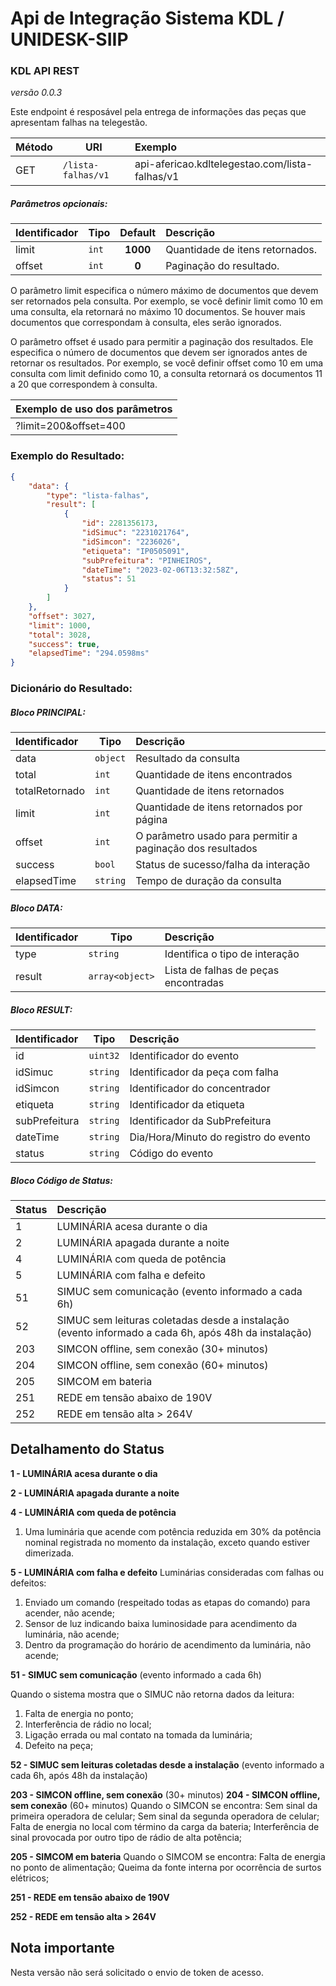 # Api de Integração Sistema KDL / UNIDESK-SIIP

### KDL API REST
*versão 0.0.3*

Este endpoint é resposável pela entrega de informações das peças que apresentam falhas na telegestão.


| Método | URI                          | Exemplo                                                   | 
| --- |------------------------------|:----------------------------------------------------------| 
| GET | `/lista-falhas/v1`           | api-afericao.kdltelegestao.com/lista-falhas/v1            |

##### Parâmetros opcionais:
| Identificador | Tipo   | Default   | Descrição                                                                                                                                                                | 
| -------------- | -------| :--------:|:-------------------------------------------------------------------------------------------------------------------------------------------------------------------------| 
| limit          | `int`  |  **1000** | Quantidade de itens retornados.                                                                                                                                          |
| offset     | `int`  |  **0**    | Paginação do resultado.                                                                                                                                                  |

O parâmetro limit especifica o número máximo de documentos que devem ser retornados pela consulta. Por exemplo, se você definir limit como 10 em uma consulta, ela retornará no máximo 10 documentos. Se houver mais documentos que correspondam à consulta, eles serão ignorados.

O parâmetro offset é usado para permitir a paginação dos resultados. Ele especifica o número de documentos que devem ser ignorados antes de retornar os resultados. Por exemplo, se você definir offset como 10 em uma consulta com limit definido como 10, a consulta retornará os documentos 11 a 20 que correspondem à consulta.

| Exemplo de uso dos parâmetros    | 
|:---------------------------------| 
| ?limit=200&offset=400 |


### Exemplo do Resultado:
``` json
{
    "data": {
        "type": "lista-falhas",
        "result": [
            {
                "id": 2281356173,
                "idSimuc": "2231021764",
                "idSimcon": "2236026",
                "etiqueta": "IP0505091",
                "subPrefeitura": "PINHEIROS",
                "dateTime": "2023-02-06T13:32:58Z",
                "status": 51
            }
        ]
    },
    "offset": 3027,
    "limit": 1000,
    "total": 3028,
    "success": true,
    "elapsedTime": "294.0598ms"
}
```
### Dicionário do Resultado:
##### Bloco PRINCIPAL:
| Identificador | Tipo     | Descrição                                                           | 
|:--------------|----------|:--------------------------------------------------------------------| 
| data          | `object` | Resultado da consulta                                               | 
| total         | `int`    | Quantidade de itens encontrados                                     |
| totalRetornado | `int`  | Quantidade de itens retornados                                     |
| limit         | `int`    | Quantidade de itens retornados por página                           | 
| offset        | `int`    | O parâmetro usado para permitir a paginação dos resultados |
| success       | `bool`   | Status de sucesso/falha da interação                                | 
| elapsedTime   | `string` | Tempo de duração da consulta                                        | 

##### Bloco DATA:
| Identificador | Tipo            | Descrição                            | 
|:--------------|-----------------|:-------------------------------------| 
| type          | `string`        | Identifica o tipo de interação       | 
| result        | `array<object>` | Lista de falhas de peças encontradas | 

##### Bloco RESULT:
| Identificador         | Tipo     | Descrição                             | 
|:----------------------|----------|:--------------------------------------| 
| id            | `uint32` | Identificador do evento               | 
| idSimuc            | `string` | Identificador da peça com falha       |
| idSimcon              | `string` | Identificador do concentrador         |
| etiqueta         | `string` | Identificador da etiqueta             | 
| subPrefeitura        | `string` | Identificador da SubPrefeitura        | 
| dateTime              | `string` | Dia/Hora/Minuto do registro do evento |
| status             | `string` | Código do evento                      |


##### Bloco Código de Status:
| Status | Descrição                                                                                            | 
|:-------|:-----------------------------------------------------------------------------------------------------| 
| 1      | LUMINÁRIA acesa durante o dia                                                                        |
| 2      | LUMINÁRIA apagada durante a noite                                                                    | 
| 4      | LUMINÁRIA com queda de potência                                                                      |
| 5      | LUMINÁRIA com falha e defeito                                                                        |
| 51     | SIMUC sem comunicação (evento informado a cada 6h)                                                   | 
| 52     | SIMUC sem leituras coletadas desde a instalação (evento informado a cada 6h, após 48h da instalação) | 
| 203    | SIMCON offline, sem conexão (30+ minutos)                                                                |
| 204    | SIMCON offline, sem conexão (60+ minutos)                                                                                     |
| 205    | SIMCOM em bateria                                                                                     |
| 251    | REDE em tensão abaixo de 190V                                                                                     |
| 252    | REDE em tensão alta > 264V                                                                                     |

## Detalhamento do Status
**1 - LUMINÁRIA acesa durante o dia**

**2 - LUMINÁRIA apagada durante a noite**

**4 - LUMINÁRIA com queda de potência**
1. Uma luminária que acende com potência reduzida em 30% da potência
nominal registrada no momento da instalação, exceto quando estiver
dimerizada.

**5 - LUMINÁRIA com falha e defeito**
Luminárias consideradas com falhas ou defeitos:
1. Enviado um comando (respeitado todas as etapas do comando) para acender, não acende;
2. Sensor de luz indicando baixa luminosidade para acendimento da luminária, não acende;
3. Dentro da programação do horário de acendimento da luminária, não acende;

**51 - SIMUC sem comunicação** (evento informado a cada 6h) 

Quando o sistema mostra que o SIMUC não retorna dados da leitura:
1. Falta de energia no ponto;
2. Interferência de rádio no local;
3. Ligação errada ou mal contato na tomada da luminária;
4. Defeito na peça;

**52 - SIMUC sem leituras coletadas desde a instalação** (evento informado a cada 6h,
após 48h da instalação)

**203 - SIMCON offline, sem conexão** (30+ minutos)
**204 - SIMCON offline, sem conexão** (60+ minutos)
Quando o SIMCON se encontra:
Sem sinal da primeira operadora de celular;
Sem sinal da segunda operadora de celular;
Falta de energia no local com término da carga da bateria;
Interferência de sinal provocada por outro tipo de rádio de alta potência;

**205 - SIMCOM em bateria**
Quando o SIMCOM se encontra:
Falta de energia no ponto de alimentação;
Queima da fonte interna por ocorrência de surtos elétricos;

**251 - REDE em tensão abaixo de 190V**

**252 - REDE em tensão alta > 264V**




## Nota importante
Nesta versão não será solicitado o envio de token de acesso.
